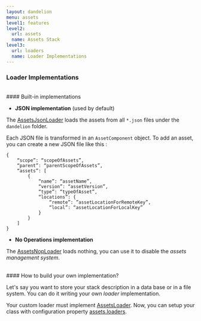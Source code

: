 ```yaml
---
layout: dandelion
menu: assets
level1: features
level2:
  url: assets
  name: Assets Stack
level3:
  url: loaders
  name: Loader Implementations
---
```


### Loader Implementations

<br />
#### Built-in implementations

 * **JSON implementation** (used by default)

The [AssetsJsonLoader](/dandelion/ref/javadoc/dandelion-core/com/github/dandelion/core/asset/loader/AssetsJsonLoader.html) loads the assets from all `*.json` files under the `dandelion` folder.

Each JSON file is transformed in an `AssetComponent` object.
To add an asset, you can create a new JSON file like this :

	{
		“scope”: “scopeOfAssets”,
		“parent”: “parentScopeOfAssets”,
		“assets”: [
			{
				“name”: “assetName”,
				“version”: “assetVersion”,
				“type”: “typeOfAsset”,
				“locations”: {
					“remote”: ”assetLocationForRemoteKey”,
					“local”: “assetLocationForLocalKey”
				}
			}
		]
	}

 * **No Operations implementation**

The [AssetsNopLoader](/dandelion/ref/javadoc/dandelion-core/com/github/dandelion/core/asset/loader/AssetsNopLoader.html) loads nothing, you can use it to disable the _assets management system_.

<br />
#### How to build your own implementation?

Let's say you want to store your stack description in a data base or in a file system. You can do it writing your own _loader_ implementation.

Your custom loader must implement [AssetsLoader](/dandelion/ref/javadoc/dandelion-core/com/github/dandelion/core/asset/AssetsLoader.html).
Now, you can setup your class with configuration property [assets.loaders](/dandelion/ref/configuration/#assets.loaders).
